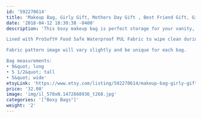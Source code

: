 ```yaml
---
id: '592270614'
title: 'Makeup Bag, Girly Gift, Mothers Day Gift , Best Friend Gift, Gift for her, Bridesmaid Gift, Floral Print'
date: '2018-04-12 18:30:38 -0400'
description: 'This boxy makeup bag is perfect storage for your vanity, or bathroom sink. It has a lot of room to store everything from makeup palettes, brushes, to your everyday essentials. Great for travel, lined with sturdy interfacing and handle attached to the side.

Lined with ProSoft® Food Safe Waterproof PUL Fabric to wipe clean during use. 

Fabric pattern image will vary slightly and be unique for each bag.

Bag measurements:
• 9&quot; long
• 5 1/2&quot; tall
• 5&quot; wide'
etsyLink: 'https://www.etsy.com/listing/592270614/makeup-bag-girly-gift-mothers-day-gift?utm_source=synctostaticsite&utm_medium=api&utm_campaign=api'
price: '32.00'
image: 'img/il_570xN.1472668936_t268.jpg'
categories: '["Boxy Bags"]'
weight: '2'
---
```

